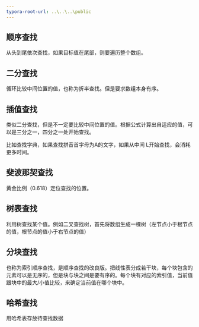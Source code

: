 ```yaml
---
typora-root-url: ..\..\..\public
---
```


## 顺序查找

从头到尾依次查找，如果目标值在尾部，则要遍历整个数组。

## 二分查找

循环比较中间位置的值，也称为折半查找。但是要求数组本身有序。

## 插值查找

类似二分查找，但是不一定要比较中间位置的值。根据公式计算出自适应的值，可以是三分之一，四分之一处开始查找。

比如查找字典，如果查找拼音首字母为A的文字，如果从中间 L开始查找，会消耗更多时间。

## 斐波那契查找

黄金比例（0.618）定位查找的位置。

## 树表查找

利用树查找某个值。例如二叉查找树，首先将数组生成一棵树（左节点小于根节点的值，根节点的值小于右节点的值）

## 分块查找

也称为索引顺序查找，是顺序查找的改良版。把线性表分成若干块，每个块包含的元素可以是无序的，但是块与块之间是要有序的。每个块有对应的索引值，当前值跟块中的最大/小值比较，来确定当前值在哪个块中。

## 哈希查找

用哈希表存放待查找数据

